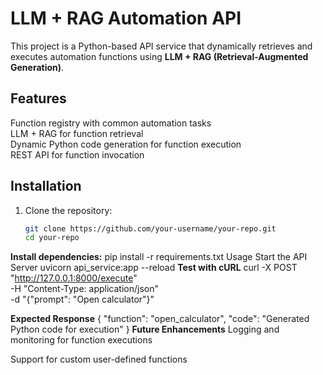 # LLM + RAG Automation API  

This project is a Python-based API service that dynamically retrieves and executes automation functions using **LLM + RAG (Retrieval-Augmented Generation)**.  

## Features  
Function registry with common automation tasks  
LLM + RAG for function retrieval  
Dynamic Python code generation for function execution  
REST API for function invocation  

## Installation  
1. Clone the repository:  
   ```bash
   git clone https://github.com/your-username/your-repo.git
   cd your-repo
   
**Install dependencies:**
pip install -r requirements.txt
Usage
Start the API Server
uvicorn api_service:app --reload
**Test with cURL**
curl -X POST "http://127.0.0.1:8000/execute" \
     -H "Content-Type: application/json" \
     -d "{\"prompt\": \"Open calculator\"}"

**Expected Response**
{
  "function": "open_calculator",
  "code": "Generated Python code for execution"
}
**Future Enhancements**
Logging and monitoring for function executions

Support for custom user-defined functions

